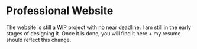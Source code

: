 # Professional Website
The website is still a WIP project with no near deadline. I am still in the early stages of designing it. 
Once it is done, you will find it here + my resume should reflect this change.
